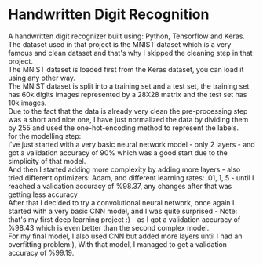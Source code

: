 # Handwritten Digit Recognition
A handwritten digit recognizer built using: Python, Tensorflow and Keras.<br>
The dataset used in that project is the MNIST dataset which is a very famous and clean dataset and that's why I skipped the cleaning step in that project.<br>
The MNIST dataset is loaded first from the Keras dataset, you can load it using any other way.<br>
The MNIST dataset is split into a training set and a test set, the training set has 60k digits images represented by a 28X28 matrix and the test set has 10k images.<br>
Due to the fact that the data is already very clean the pre-processing step was a short and nice one, I have just normalized the data by dividing them by 255 and used the one-hot-encoding method to represent the labels.<br>
for the modelling step: <br>I've just started with a very basic neural network model - only 2 layers - and got a validation accuracy of 90% which was a good start due to the simplicity of that model.<br>
And then I started adding more complexity by adding more layers - also tried different optimizers: Adam, and different learning rates: .01,.1,.5 - until I reached a validation accuracy of %98.37, any changes after that was getting less accuracy<br>
After that I decided to try a convolutional neural network, once again I started with a very basic CNN model, and I was quite surprised - Note: that's my first deep learning project :) - as I got a validation accuracy of %98.43 which is even better than the second complex model.<br>
For my final model, I also used CNN but added more layers until I had an overfitting problem:), With that model, I managed to get a validation accuracy of %99.19.
